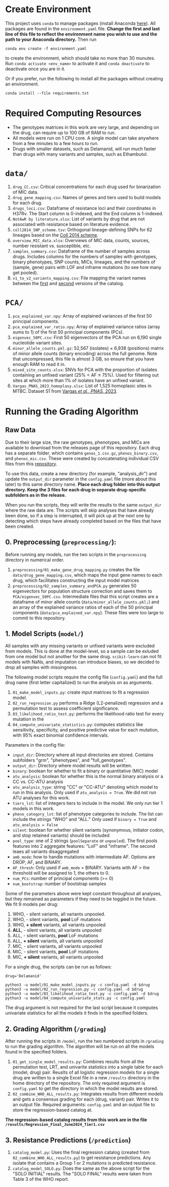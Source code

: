 # Create Environment

This project uses `conda` to manage packages (install Anaconda <a href="https://www.anaconda.com/" target="_blank">here</a>). All packages are found in the `environment.yaml` file. <b>Change the first and last line of this file to reflect the environment name you wish to use and the path to your Anaconda directory.</b> Then run

```conda env create -f environment.yaml```

to create the environment, which should take no more than 30 munutes. Run `conda activate <env_name>` to activate it and `conda deactivate` to deactivate once you are in it.

Or if you prefer, run the following to install all the packages without creating an environment.

```conda install --file requirements.txt```

# Required Computing Resources

<ul>
        <li>The genotypes matrices in this work are very large, and depending on the drug, can require up to 100 GB of RAM to run.</li>
        <li>All models were run on 1 CPU core. A single model can take anywhere from a few minutes to a few hours to run.</li>
        <li>Drugs with smaller datasets, such as Delamanid, will run much faster than drugs with many variants and samples, such as Ethambutol.</li>
</ul>

# <code>data/</code>

1. <code>drug_CC.csv</code>: Critical concentrations for each drug used for binarization of MIC data.
2. <code>drug_gene_mapping.csv</code>: Names of genes and tiers used to build models for each drug.
3. <code>drugs_loci.csv</code>: Dataframe of resistance loci and their coordinates in H37Rv. The Start column is 0-indexed, and the End column is 1-indexed.
4. <code>NotAwR by literature.xlsx</code>: List of variants by drug that are not associated with resistance based on literature evidence.
5. <code>coll2014_SNP_scheme.tsv</code>: Orthogonal lineage-defining SNPs for 62 lineages based on the <a href="https://www.nature.com/articles/ncomms5812" target="_blank">Coll 2014 scheme</a>.
6. <code>overview_MIC_data.xlsx</code>: Overviews of MIC data, counts, sources, number resistant vs. susceptible, etc.
7. <code>samples_summary.csv</code>: Dataframe of the number of samples across drugs. Includes columns for the numbers of samples with genotypes, binary phenotypes, SNP counts, MICs, lineages, and the numbers of (sample, gene) pairs with LOF and inframe mutations (to see how many get pooled).
8. <code>v1_to_v2_variants_mapping.csv</code>: File mapping the variant names between the <a href="https://www.who.int/publications/i/item/9789240028173" target="_blank">first</a> and <a href="https://www.who.int/publications/i/item/9789240082410" target="_blank">second</a> versions of the catalog.

# <code>PCA/</code>

1. <code>pca_explained_var.npy</code>: Array of explained variances of the first 50 principal components.
2. <code>pca_explained_var_ratio.npy</code>: Array of explained variance ratios (array sums to 1) of the first 50 principal components (PCs).
3. <code>eigenvec_50PC.csv</code>: First 50 eigenvectors of the PCA run on 6,190 single nucleotide variant sites.
4. <code>minor_allele_counts.pkl.gz</code>: 52,567 (isolates) × 6,938 (positions) matrix of minor allele counts (binary encoding) across the full genome. Note that uncompressed, this file is almost 3 GB, so ensure that you have enough RAM to read it in.
5. <code>mixed_site_counts.xlsx</code>: SNVs for PCA with the proportion of isolates containing an unfixed variant (25% < AF ≤ 75%). Used for filtering out sites at which more than 1% of isolates have an unfixed variant.
6. <code>Vargas_PNAS_2023_homoplasy.xlsx</code>: List of 1,525 homoplasic sites in MTBC. Dataset S1 from <a href="https://www.pnas.org/doi/10.1073/pnas.2301394120" target="_blank">Vargas <i>et al., PNAS</i>, 2023</a>.

# Running the Grading Algorithm

## Raw Data

Due to their large size, the raw genotypes, phenotypes, and MICs are available to download from the releases page of this repository. Each drug has a separate folder, which contains `genos_1.csv.gz`, `phenos_binary.csv`, and `phenos_mic.csv`. These were created by concatenating individual CSV files from this <a href="https://github.com/GTB-tbsequencing/mutation-catalogue-2023/tree/main/Input%20data%20files%20for%20Solo%20algorithms/2023-04-25T06_00_10.443990_jr_b741dc136e079fa8583604a4915c0dc751724ae9880f06e7c2eacc939e086536" taget="_blank">repository</a>.

To use this data, create a new directory (for example, "analysis_dir") and update the <code>output_dir</code> parameter in the `config.yaml` file (more about this later) to this same directory name. <b>Place each drug folder into this output directory. Keep the 3 files for each drug in separate drug-specific subfolders as in the release.</b>

When you run the scripts, they will write the results to the same `output_dir` where the raw data are. The scripts will skip analyses that have already been done, so if a step is interrupted, it will pick up at the next one by detecting which steps have already completed based on the files that have been created.
        
## 0. Preprocessing (<code>preprocessing/</code>):
    
Before running any models, run the two scripts in the <code>preprocessing</code> directory in numerical order.

1. <code>preprocessing/01_make_gene_drug_mapping.py</code> creates the file <code>data/drug_gene_mapping.csv</code>, which maps the input gene names to each drug, which facilitates constructing the input model matrices
2. <code>preprocessing/02_samples_summary_andPCA.py</code> generates 50 eigenvectors for population structure correction and saves them to <code>PCA/eigenvec_50PC.csv</code>. Intermediate files that this script creates are a dataframe of minor allele counts (<code>data/minor_allele_counts.pkl;</code>) and an array of the explained variance ratios of each of the 50 principal components (<code>data/pca_explained_var.npy</code>). These files were too large to commit to this repository.

## 1. Model Scripts (<code>model/</code>)

All samples with any missing variants or unfixed variants were excluded from models. This is done at the model-level, so a sample can be exluded from one model but not another for the same drug. <code>scikit-learn</code> can not fit models with NaNs, and imputation can introduce biases, so we decided to drop all samples with missingness.

The following model scripts require the config file (`config.yaml`) and the full drug name (first letter capitalized) to run the analysis on as arguments.
  
1. <code>01_make_model_inputs.py</code>: create input matrices to fit a regression model.
2. <code>02_run_regression.py</code> performs a Ridge (L2-penalized) regression and a permutation test to assess coefficient significance.
3. <code>03_likelihood_ratio_test.py</code>: performs the likelihood ratio test for every mutation in the 
4. <code>04_compute_univariate_statistics.py</code>: computes statistics like sensitivity, specificity, and positive predictive value for each mutation, with 95% exact binomial confidence intervals.

Parameters in the config file:
    
<ul>
    <li><code>input_dir</code>: Directory where all input directories are stored. Contains subfolders "grm", "phenotypes", and "full_genotypes".</li>
    <li><code>output_dir</code>: Directory where model results will be written.</li>
    <li><code>binary</code>: boolean for whether to fit a binary or quantitative (MIC) model</li>
    <li><code>atu_analysis</code>: boolean for whether this is the normal binary analysis or a CC vs. CC-ATU analysis</li>
    <li><code>atu_analysis_type</code>: string "CC" or "CC-ATU" denoting which model to run in this analysis. Only used if <code>atu_analysis = True</code>. We did not run ATU analyses for this work. </li>
    <li><code>tiers_lst</code>: list of integers tiers to include in the model. We only run tier 1 models in this work. </li>
    <li><code>pheno_category_lst</code>: list of phenotype categories to include. The list can include the strings "WHO" and "ALL." Only used if <code>binary = True</code> and <code>atu_analysis = False</code></li>
    <li><code>silent</code>: boolean for whether silent variants (synonymous, initiator codon, and stop retained variants) should be included</li>
    <li><code>pool_type</code>: one of 2 strings (<code>poolSeparate</code> or <code>unpooled</code>). The first pools features into 2 aggregate features: "LoF" and "inframe". The second leaes all variants disaggregated</li>
    <li><code>amb_mode</code>: how to handle mutations with intermediate AF. Options are DROP, AF, and BINARY.</li>
    <li><code>AF_thresh</code>: Only used if <code>amb_mode</code> = BINARY. Variants with AF > the threshold will be assigned to 1, the others to 0.</li>
    <li><code>num_PCs</code>: number of principal components (>= 0)</li>
    <li><code>num_bootstrap</code>: number of bootstrap samples</li>
</ul>

Some of the parameters above were kept constant throughout all analyses, but they remained as parameters if they need to be toggled in the future. We fit 9 models per drug: 

1. WHO, - silent variants, all variants unpooled.
2. WHO, - silent variants, <b>pool</b> LoF mutations
3. WHO, <b>+ silent</b> variants, all variants unpooled
4. <b>ALL</b>, - silent variants, all variants unpooled
5. ALL, - silent variants, <b>pool</b> LoF mutations
6. ALL, <b>+ silent</b> variants, all variants unpooled
7. MIC, - silent variants, all variants unpooled
8. MIC, - silent variants, <b>pool</b> LoF mutations
9. MIC, <b>+ silent</b> variants, all variants unpooled

For a single drug, the scripts can be run as follows:

```
drug='Delamanid'

python3 -u model/01_make_model_inputs.py -c config.yaml -d $drug
python3 -u model/02_run_regression.py -c config.yaml -d $drug
python3 -u model/03_likelihood_ratio_test.py -c config.yaml -d $drug
python3 -u model/04_compute_univariate_stats.py -c config.yaml
```

The drug argument is not required for the last script because it computes univariate statistics for all the models it finds in the specified folders.

## 2. Grading Algorithm (`/grading`)

After running the scripts in `/model`, run the two numbered scripts in `/grading` to run the grading algorithm. The algorithm will be run on all the models found in the specified folders.

1. <code>01_get_single_model_results.py</code>: Combines results from all the permutation test, LRT, and univarite statistics into a single table for each (model, drug) pair. Reuslts of all logistic regression models for a single drug are written to a single Excel file in a new `/results` directory in the home directory of the repository. The only required argument is `config.yaml` to get the directory in which the model results are stored.
2. <code>02_combine_WHO_ALL_results.py</code>: Integrates results from different models and gets a consensus grading for each (drug, variant) pair. Writes it to an output file. Required arguments: `config.yaml` and an output file to store the regression-based catalog at.

<b>The regression-based catalog results from this work are in the file `/results/Regression_Final_June2024_Tier1.csv`</b>

## 3. Resistance Predictions (`/prediction`)

1. <code>catalog_model.py</code>: Uses the final regression catalog (created from <code>02_combine_WHO_ALL_results.py</code>) to get resistance predictions. Any isolate that contains a Group 1 or 2 mutations is predicted resistance.
2. <code>catalog_model_SOLO.py</code>: Does the same as the above script for the "SOLO INITIAL" results. The "SOLO FINAL" results were taken from Table 3 of the WHO report.
